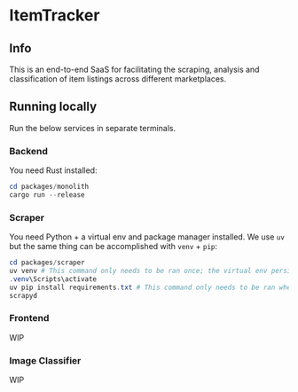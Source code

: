 # ItemTracker
## Info
This is an end-to-end SaaS for facilitating the scraping, analysis and classification of item listings across different marketplaces.

## Running locally
Run the below services in separate terminals.

### Backend
You need Rust installed:
```Powershell
cd packages/monolith
cargo run --release
```

### Scraper
You need Python + a virtual env and package manager installed. We use `uv` but the same thing can be accomplished with `venv` + `pip`:
```Powershell
cd packages/scraper
uv venv # This command only needs to be ran once; the virtual env persists afterwards
.venv\Scripts\activate
uv pip install requirements.txt # This command only needs to be ran whenever there are updates/changes/additions to dependencies 
scrapyd
```

### Frontend
WIP

### Image Classifier
WIP